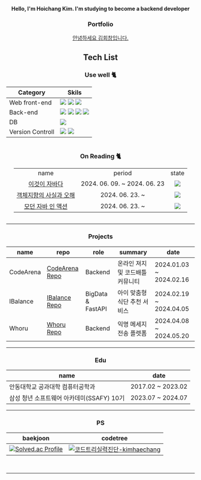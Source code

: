<div align="center">
 
**Hello, I'm Hoichang Kim.
I'm studying to become a backend developer**

### Portfolio

<a href="https://github.com/kimhaechang1/portfolio/blob/main/%EA%B9%80%ED%9A%8C%EC%B0%BD_%ED%8F%AC%ED%8A%B8%ED%8F%B4%EB%A6%AC%EC%98%A4.pdf">안녕하세요 김회창입니다.</a>

## Tech List

### Use well 🐈

|Category|Skils|
|------|---|
|Web front-end|<img src="https://img.shields.io/badge/javascript-F7DF1E?style=for-the-badge&logo=javascript&logoColor=black"> <img src="https://img.shields.io/badge/css-1572B6?style=for-the-badge&logo=css3&logoColor=white"> <img src="https://img.shields.io/badge/html5-E34F26?style=for-the-badge&logo=html5&logoColor=white">
|Back-end|<img src="https://img.shields.io/badge/java-007396?style=for-the-badge&logo=java&logoColor=white"> <img src="https://img.shields.io/badge/springboot-6DB33F?style=for-the-badge&logo=springboot&logoColor=white"> <img src="https://img.shields.io/badge/gradle-02303A?style=for-the-badge&logo=gradle&logoColor=white"> <img src="https://img.shields.io/badge/mybatis-4479A1?style=for-the-badge&logo=mybatis&logoColor=white">|
|DB|<img src="https://img.shields.io/badge/mysql-4479A1?style=for-the-badge&logo=mysql&logoColor=white">|
|Version Controll|<img src="https://img.shields.io/badge/github-181717?style=for-the-badge&logo=github&logoColor=white"> <img src="https://img.shields.io/badge/Gerrit-181717?style=for-the-badge&logo=Gerrit&logoColor=white">|

<div style="display:flex; justify-content:center;">
 <div>
  <h3> On Reading 🐈 </h3>
  <table style="text-align: center;">
    <tr>
     <td>name</td>
     <td>period</td>
     <td>state</td>
    </tr>
    <tr>
     <td><a href="https://github.com/kimhaechang1/book-thisisjava">이것이 자바다</a></td>
     <td>2024. 06. 09. ~ 2024. 06. 23</td>
     <td><img src="https://img.shields.io/badge/Complete-00FF00?style=default"/></td>
    </tr>
    <tr>
     <td><a href="https://github.com/kimhaechang1/book-The_Essence_of_Object-Orientation">객체지향의 사실과 오해</a></td>
     <td>2024. 06. 23. ~ </td>
     <td><img src="https://img.shields.io/badge/In Progress-FF0000?style=default"/></td>
    </tr>
    <tr>
     <td><a href="https://github.com/kimhaechang1/book-Modern_Java_In_Action">모던 자바 인 액션</a></td>
     <td>2024. 06. 23. ~ </td>
     <td><img src="https://img.shields.io/badge/In Progress-FF0000?style=default"/></td>
    </tr>
   </table>
 </div>
</div>

***
### Projects

|name|repo|role|summary|date|
|------|---|---|---|---|
|CodeArena|<a href="https://github.com/kimhaechang1/CodeArena">CodeArena Repo</a>|Backend|온라인 져지 및 코드배틀 커뮤니티|2024.01.03 ~ 2024.02.16|
|IBalance|<a href="https://github.com/D108-IBalance/IBalance">IBalance Repo</a>|BigData & FastAPI|아이 맞춤형 식단 추천 서비스|2024.02.19 ~ 2024.04.05|
|Whoru|<a href="https://github.com/team-smog/whoru">Whoru Repo</a>|Backend|익명 메세지 전송 플렛폼|2024.04.08 ~ 2024.05.20|
***

### Edu

|name|date|
|----|----|
|안동대학교 공과대학 컴퓨터공학과|2017.02 ~ 2023.02|
|삼성 청년 소프트웨어 아카데미(SSAFY) 10기|2023.07 ~ 2024.07|
***

### PS
|baekjoon|codetree|
|----|------|
|[![Solved.ac Profile](http://mazassumnida.wtf/api/v2/generate_badge?boj=khc9812121)](https://solved.ac/khc9812121/)|[![코드트리실력진단-kimhaechang](https://banner.codetree.ai/v1/banner/kimhaechang)](https://www.codetree.ai/profiles/kimhaechang)|


<br/>




***

</div>
